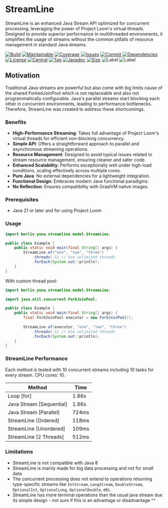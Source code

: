 # StreamLine

StreamLine is an enhanced Java Stream API optimized for concurrent processing, leveraging the power of Project Loom's
virtual threads. Designed to provide superior performance in multithreaded environments, it simplifies the usage of
streams without the common pitfalls of resource management in standard Java streams.

[![Build][build_shield]][build_link]
[![Maintainable][maintainable_shield]][maintainable_link]
[![Coverage][coverage_shield]][coverage_link]
[![Issues][issues_shield]][issues_link]
[![Commit][commit_shield]][commit_link]
[![Dependencies][dependency_shield]][dependency_link]
[![License][license_shield]][license_link]
[![Central][central_shield]][central_link]
[![Tag][tag_shield]][tag_link]
[![Javadoc][javadoc_shield]][javadoc_link]
[![Size][size_shield]][size_shield]
![Label][label_shield]
![Label][java_version]

## Motivation

Traditional Java streams are powerful but also come with big limits cause of the shared ForkedJoinPool which is not
replaceable and also not programmatically configurable.
Java's parallel streams start blocking each other in concurrent environments, leading to performance bottlenecks.
Therefore, StreamLine was created to address these shortcomings.

### Benefits

- **High-Performance Streaming**: Takes full advantage of Project Loom's virtual threads for efficient non-blocking
  concurrency.
- **Simple API**: Offers a straightforward approach to parallel and asynchronous streaming operations.
- **Resource Management**: Designed to avoid typical issues related to stream resource management, ensuring cleaner and
  safer code.
- **Enhanced Scalability**: Performs exceptionally well under high-load conditions, scaling effectively across multiple
  cores.
- **Pure Java**: No external dependencies for a lightweight integration.
- **Functional Design**: Embraces modern Java functional paradigms.
- **No Reflection**: Ensures compatibility with GraalVM native images.

### Prerequisites

* Java 21 or later and for using Project Loom

### Usage

```java
import berlin.yuna.streamline.model.StreamLine;

public class Example {
    public static void main(final String[] args) {
        StreamLine.of("one", "two", "three")
            .threads(-1) // Use unlimited threads
            .forEach(System.out::println);
    }
}
```

With custom thread pool:

```java
import berlin.yuna.streamline.model.StreamLine;

import java.util.concurrent.ForkJoinPool;

public class Example {
    public static void main(final String[] args) {
        final ForkJoinPool executor = new ForkJoinPool();
        
        StreamLine.of(executor, "one", "two", "three")
            .threads(-1) // Use unlimited threads
            .forEach(System.out::println);
    }
}
```

### StreamLine Performance

Each method is tested with 10 concurrent streams including 10 tasks for every stream.
CPU cores: 10.

| Method                    | Time  |
|---------------------------|-------|
| Loop \[for]               | 1.86s |
| Java Stream \[Sequential] | 1.86s |
| Java Stream \[Parallel]   | 724ms |
| StreamLine \[Ordered]     | 118ms |
| StreamLine \[Unordered]   | 109ms |
| StreamLine \[2 Threads]   | 512ms |

### Limitations
* StreamLine is not compatible with Java 8
* StreamLine is mainly made for big data processing and not for small data
* The concurrent processing does not extend to operations returning type-specific streams
  like `IntStream`, `LongStream`, `DoubleStream`, `OptionalInt`, `OptionalLong`, `OptionalDouble`, etc.
* StreamLine has more terminal operations than the usual java stream due its simple design - not sure if this is an advantage or disadvantage ^^

[build_shield]: https://github.com/YunaBraska/streamline/workflows/Daily/badge.svg

[build_link]: https://github.com/YunaBraska/streamline/actions?query=workflow%3Daily

[maintainable_shield]: https://img.shields.io/codeclimate/maintainability/YunaBraska/streamline?style=flat-square

[maintainable_link]: https://codeclimate.com/github/YunaBraska/streamline/maintainability

[coverage_shield]: https://img.shields.io/codeclimate/coverage/YunaBraska/streamline?style=flat-square

[coverage_link]: https://codeclimate.com/github/YunaBraska/streamline/test_coverage

[issues_shield]: https://img.shields.io/github/issues/YunaBraska/streamline?style=flat-square

[issues_link]: https://github.com/YunaBraska/streamline/commits/main

[commit_shield]: https://img.shields.io/github/last-commit/YunaBraska/streamline?style=flat-square

[commit_link]: https://github.com/YunaBraska/streamline/issues

[license_shield]: https://img.shields.io/github/license/YunaBraska/streamline?style=flat-square

[license_link]: https://github.com/YunaBraska/streamline/blob/main/LICENSE

[dependency_shield]: https://img.shields.io/librariesio/github/YunaBraska/streamline?style=flat-square

[dependency_link]: https://libraries.io/github/YunaBraska/streamline

[central_shield]: https://img.shields.io/maven-central/v/berlin.yuna/streamline?style=flat-square

[central_link]:https://search.maven.org/artifact/berlin.yuna/streamline

[tag_shield]: https://img.shields.io/github/v/tag/YunaBraska/streamline?style=flat-square

[tag_link]: https://github.com/YunaBraska/streamline/releases

[javadoc_shield]: https://javadoc.io/badge2/berlin.yuna/streamline/javadoc.svg?style=flat-square

[javadoc_link]: https://javadoc.io/doc/berlin.yuna/streamline

[size_shield]: https://img.shields.io/github/repo-size/YunaBraska/streamline?style=flat-square

[label_shield]: https://img.shields.io/badge/Yuna-QueenInside-blueviolet?style=flat-square

[gitter_shield]: https://img.shields.io/gitter/room/YunaBraska/streamline?style=flat-square

[gitter_link]: https://gitter.im/streamline/Lobby

[java_version]: https://img.shields.io/badge/java-21-blueviolet?style=flat-square
